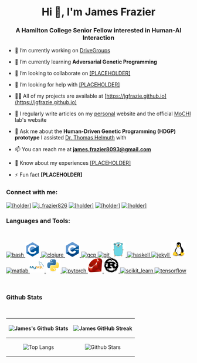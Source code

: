 <h1 align="center">Hi 👋, I'm James Frazier</h1>
<h3 align="center">A Hamilton College Senior Fellow interested in Human-AI Interaction</h3>

<!-- <p align="center">![Jokes](https://readme-jokes.vercel.app/api?&show_icons=true&theme=radical")</p> -->

<!-- <p align="left"> <a href="https://github.com/ryo-ma/github-profile-trophy"><img src="https://github-profile-trophy.vercel.app/?username=jgfrazie" alt="jgfrazie" /></a> </p> -->

- 🔭 I’m currently working on [DriveGroups](https://mochiresearch.com/)

- 🌱 I’m currently learning **Adversarial Genetic Programming**

- 👯 I’m looking to collaborate on [[PLACEHOLDER]](HOLDER)

- 🤝 I’m looking for help with [[PLACEHOLDER]](HOLDER)

- 👨‍💻 All of my projects are available at [https://jgfrazie.github.io](https://jgfrazie.github.io)

- 📝 I regularly write articles on my [personal](https://jgfrazie.github.io) website and the official [MoCHI](http://mochiresearch.com/author/wchtr101/) lab's website

- 💬 Ask me about the **Human-Driven Genetic Programming (HDGP) prototype** I assisted [Dr. Thomas Helmuth](https://scholar.google.com/citations?user=Z_nA0YoAAAAJ&hl=en) with

- 📫 You can reach me at **james.frazier8093@gmail.com**

- 📄 Know about my experiences [[PLACEHOLDER]]([PLACEHOLDER])

- ⚡ Fun fact **[PLACEHOLDER]**

<h3 align="left">Connect with me:</h3>
<p align="left">
<a href="https://linkedin.com/in/[holder]" target="blank"><img align="center" src="https://raw.githubusercontent.com/rahuldkjain/github-profile-readme-generator/master/src/images/icons/Social/linked-in-alt.svg" alt="[holder]" height="30" width="40" /></a>
<a href="https://instagram.com/j_frazier826" target="blank"><img align="center" src="https://raw.githubusercontent.com/rahuldkjain/github-profile-readme-generator/master/src/images/icons/Social/instagram.svg" alt="j_frazier826" height="30" width="40" /></a>
<a href="https://www.youtube.com/c/[holder]" target="blank"><img align="center" src="https://raw.githubusercontent.com/rahuldkjain/github-profile-readme-generator/master/src/images/icons/Social/youtube.svg" alt="[holder]" height="30" width="40" /></a>
<a href="https://www.leetcode.com/jgfrazie" target="blank"><img align="center" src="https://raw.githubusercontent.com/rahuldkjain/github-profile-readme-generator/master/src/images/icons/Social/leet-code.svg" alt="[holder]" height="30" width="40" /></a>
<a href="https://discord.gg/[holder]" target="blank"><img align="center" src="https://raw.githubusercontent.com/rahuldkjain/github-profile-readme-generator/master/src/images/icons/Social/discord.svg" alt="[holder]" height="30" width="40" /></a>
</p>

<h3 align="left">Languages and Tools:</h3>
<br>
<p align="left"> <a href="https://www.gnu.org/software/bash/" target="_blank" rel="noreferrer"> <img src="https://www.vectorlogo.zone/logos/gnu_bash/gnu_bash-icon.svg" alt="bash" width="40" height="40"/> </a> <a href="https://www.cprogramming.com/" target="_blank" rel="noreferrer"> <img src="https://raw.githubusercontent.com/devicons/devicon/master/icons/c/c-original.svg" alt="c" width="40" height="40"/> </a> <a href="https://clojure.org/" target="_blank" rel="noreferrer"> <img src="https://upload.wikimedia.org/wikipedia/commons/5/5d/Clojure_logo.svg" alt="clojure" width="40" height="40"/> </a> <a href="https://www.w3schools.com/cpp/" target="_blank" rel="noreferrer"> <img src="https://raw.githubusercontent.com/devicons/devicon/master/icons/cplusplus/cplusplus-original.svg" alt="cplusplus" width="40" height="40"/> </a> <a href="https://cloud.google.com" target="_blank" rel="noreferrer"> <img src="https://www.vectorlogo.zone/logos/google_cloud/google_cloud-icon.svg" alt="gcp" width="40" height="40"/> </a> <a href="https://git-scm.com/" target="_blank" rel="noreferrer"> <img src="https://www.vectorlogo.zone/logos/git-scm/git-scm-icon.svg" alt="git" width="40" height="40"/> </a> <a href="https://golang.org" target="_blank" rel="noreferrer"> <img src="https://raw.githubusercontent.com/devicons/devicon/master/icons/go/go-original.svg" alt="go" width="40" height="40"/> </a> <a href="https://www.haskell.org/" target="_blank" rel="noreferrer"> <img src="https://upload.wikimedia.org/wikipedia/commons/1/1c/Haskell-Logo.svg" alt="haskell" width="40" height="40"/> </a> <a href="https://jekyllrb.com/" target="_blank" rel="noreferrer"> <img src="https://www.vectorlogo.zone/logos/jekyllrb/jekyllrb-icon.svg" alt="jekyll" width="40" height="40"/> </a> <a href="https://www.linux.org/" target="_blank" rel="noreferrer"> <img src="https://raw.githubusercontent.com/devicons/devicon/master/icons/linux/linux-original.svg" alt="linux" width="40" height="40"/> </a> <a href="https://www.mathworks.com/" target="_blank" rel="noreferrer"> <img src="https://upload.wikimedia.org/wikipedia/commons/2/21/Matlab_Logo.png" alt="matlab" width="40" height="40"/> </a> <a href="https://www.mysql.com/" target="_blank" rel="noreferrer"> <img src="https://raw.githubusercontent.com/devicons/devicon/master/icons/mysql/mysql-original-wordmark.svg" alt="mysql" width="40" height="40"/> </a> <a href="https://www.python.org" target="_blank" rel="noreferrer"> <img src="https://raw.githubusercontent.com/devicons/devicon/master/icons/python/python-original.svg" alt="python" width="40" height="40"/> </a> <a href="https://pytorch.org/" target="_blank" rel="noreferrer"> <img src="https://www.vectorlogo.zone/logos/pytorch/pytorch-icon.svg" alt="pytorch" width="40" height="40"/> </a> <a href="https://www.ruby-lang.org/en/" target="_blank" rel="noreferrer"> <img src="https://raw.githubusercontent.com/devicons/devicon/master/icons/ruby/ruby-original.svg" alt="ruby" width="40" height="40"/> </a> <a href="https://www.rust-lang.org" target="_blank" rel="noreferrer"> <img src="https://raw.githubusercontent.com/devicons/devicon/master/icons/rust/rust-plain.svg" alt="rust" width="40" height="40"/> </a> <a href="https://scikit-learn.org/" target="_blank" rel="noreferrer"> <img src="https://upload.wikimedia.org/wikipedia/commons/0/05/Scikit_learn_logo_small.svg" alt="scikit_learn" width="40" height="40"/> </a> <a href="https://www.tensorflow.org" target="_blank" rel="noreferrer"> <img src="https://www.vectorlogo.zone/logos/tensorflow/tensorflow-icon.svg" alt="tensorflow" width="40" height="40"/> </a> </p>

<br>

### Github Stats

<br>

| <p align="center">![James's Github Stats](https://github-readme-stats.vercel.app/api?username=jgfrazie&show_icons=true&theme=radical)</p> | <p align="center">![James GitHub Streak](https://github-readme-streak-stats.herokuapp.com/?user=jgfrazie&theme=radical) |
| --- | --- |
| <p align="center">![Top Langs](https://github-readme-stats.vercel.app/api/top-langs/?username=jgfrazie&theme=radical)</p> | <p align="center">![Github Stars](https://github-readme-stats.vercel.app/api?username=jgfrazie&show_icons=true&locale=en&count_private=true&hide_rank=true&custom_title=My%20GitHub%20Stats&disable_animations=true&theme=radical)</p> |

<br>
